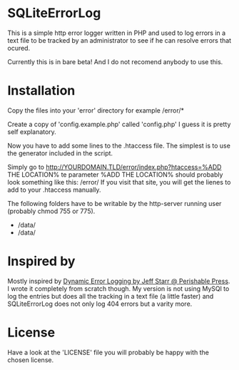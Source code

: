 SQLiteErrorLog
===

This is a simple http error logger written in PHP and used to log errors in a text file to be tracked by an administrator to see if he can resolve errors that ocured.

Currently this is in bare beta! And I do not recomend anybody to use this.

Installation
===

Copy the files into your 'error' directory for example /error/*

Create a copy of 'config.example.php' called 'config.php' I guess it is pretty self explanatory.

Now you have to add some lines to the .htaccess file. The simplest is to use the generator included in the script.

Simply go to http://YOURDOMAIN.TLD/error/index.php?htaccess=%ADD THE LOCATION% te parameter %ADD THE LOCATION% should probably look something like this: /error/ If you visit that site, you will get the lienes to add to your .htaccess manually.

The following folders have to be writable by the http-server running user (probably chmod 755 or 775).

* /data/
* /data/

Inspired by
===
Mostly inspired by [Dynamic Error Logging by Jeff Starr @ Perishable Press](http://perishablepress.com/ajax-error-log/). I wrote it completely from scratch though. My version is not using MySQl to log the entries but does all the tracking in a text file (a little faster) and SQLiteErrorLog does not only log 404 errors but a varity more.

License
===

Have a look at the 'LICENSE' file you will probably be happy with the chosen license.